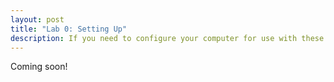 ```yaml
---
layout: post
title: "Lab 0: Setting Up"
description: If you need to configure your computer for use with these labs start here!
---
```


Coming soon!
